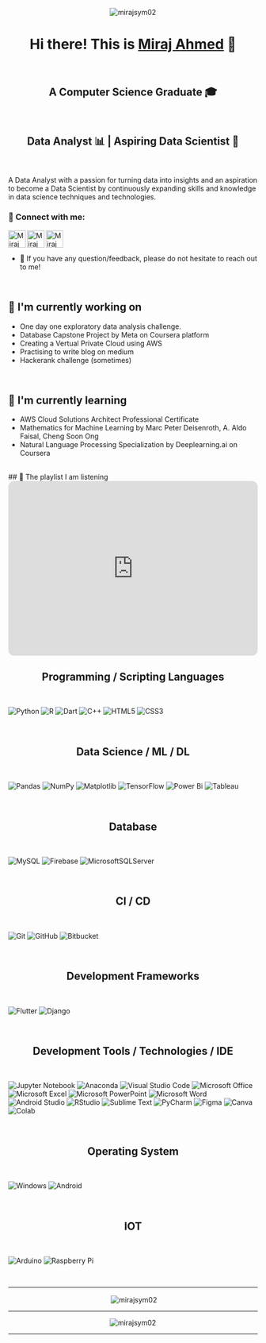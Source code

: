 <p align="center"> <img width=”200" height=”200" src="https://user-images.githubusercontent.com/81813860/216132860-0b038efd-b751-48ab-8349-7061873fa6a6.gif" alt="mirajsym02" /> </p>

<h1 align="center">
Hi there! This is <a href="https://mirajahmed.works/" target="_blank" rel="noreferrer">Miraj Ahmed</a> 👋
</h1>

</br>
<h2 align="center">
A Computer Science Graduate 🎓 
</h2>
</br>

<h2 align="center">
Data Analyst 📊 | Aspiring Data Scientist 🧠 
</h2>
</br>


A Data Analyst with a passion for turning data into insights and an aspiration to become a Data Scientist by continuously expanding skills and knowledge in data science techniques and technologies.
</br>

### 🤝 Connect with me:

<a href="https://www.linkedin.com/in/mirajsym/"><img align="left" src="https://user-images.githubusercontent.com/81813860/216407810-b326a082-b5a5-4856-a36b-96dced040751.png" alt="Miraj Ahmed | LinkedIn" width="35px"/></a>

<a href="https://twitter.com/sym__ahmed"><img align="left" src="https://user-images.githubusercontent.com/81813860/216407986-668172f1-d084-4fe5-8dda-27054d721e3a.png" alt="Miraj Ahmed | Twitter" width="35px"/></a>

<a href="https://medium.com/@mirajahmed.writes"><img align="left" src="https://user-images.githubusercontent.com/81813860/216408370-063ae9a2-e2e9-4d57-9bf1-816b55c4aa00.png" alt="Miraj Ahmed | Medium" width="35px"/></a>
</br>
</br>
- 💬 If you have any question/feedback, please do not hesitate to reach out to me!

</br>

## 🔭 I'm currently working on

- One day one exploratory data analysis challenge. 
- Database Capstone Project by Meta on Coursera platform
- Creating a Vertual Private Cloud using AWS
- Practising to write blog on medium
- Hackerank challenge (sometimes)

</br>

## 🌱 I'm currently learning

- AWS Cloud Solutions Architect Professional Certificate
- Mathematics for Machine Learning by Marc Peter Deisenroth, A. Aldo Faisal, Cheng Soon Ong
- Natural Language Processing Specialization by Deeplearning.ai on Coursera

</br>
## 💽 The playlist I am listening 
</br>
<iframe style="border-radius:12px" src="https://open.spotify.com/embed/playlist/7dEPjQlm2x73iQAHkR7mAX?utm_source=generator" width="100%" height="352" frameBorder="0" allowfullscreen="" allow="autoplay; clipboard-write; encrypted-media; fullscreen; picture-in-picture" loading="lazy"></iframe>

</br>



<h2 align = "center">Programming / Scripting Languages</h2>

</br>

![Python](https://img.shields.io/badge/python-3670A0?style=for-the-badge&logo=python&logoColor=ffdd54)
![R](https://img.shields.io/badge/r-%23276DC3.svg?style=for-the-badge&logo=r&logoColor=white)
![Dart](https://img.shields.io/badge/dart-%230175C2.svg?style=for-the-badge&logo=dart&logoColor=white)
![C++](https://img.shields.io/badge/c++-%2300599C.svg?style=for-the-badge&logo=c%2B%2B&logoColor=white)
![HTML5](https://img.shields.io/badge/html5-%23E34F26.svg?style=for-the-badge&logo=html5&logoColor=white)
![CSS3](https://img.shields.io/badge/css3-%231572B6.svg?style=for-the-badge&logo=css3&logoColor=white)

</br>

<h2 align = "center"> Data Science / ML / DL</h2>

</br>

![Pandas](https://img.shields.io/badge/pandas-%23150458.svg?style=for-the-badge&logo=pandas&logoColor=white)
![NumPy](https://img.shields.io/badge/numpy-%23013243.svg?style=for-the-badge&logo=numpy&logoColor=white)
![Matplotlib](https://img.shields.io/badge/Matplotlib-%23ffffff.svg?style=for-the-badge&logo=Matplotlib&logoColor=black)
![TensorFlow](https://img.shields.io/badge/TensorFlow-%23FF6F00.svg?style=for-the-badge&logo=TensorFlow&logoColor=white)
![Power Bi](https://img.shields.io/badge/power_bi-F2C811?style=for-the-badge&logo=powerbi&logoColor=black)
![Tableau](https://img.shields.io/badge/Tableau-E97627?style=for-the-badge&logo=Tableau&logoColor=white)

</br>

<h2 align="center">Database</h2>

</br>

![MySQL](https://img.shields.io/badge/mysql-%2300f.svg?style=for-the-badge&logo=mysql&logoColor=white)
![Firebase](https://img.shields.io/badge/Firebase-039BE5?style=for-the-badge&logo=Firebase&logoColor=white)
![MicrosoftSQLServer](https://img.shields.io/badge/Microsoft%20SQL%20Server-CC2927?style=for-the-badge&logo=microsoft%20sql%20server&logoColor=white)

</br>

<h2 align="center">CI / CD</h2>

</br>

![Git](https://img.shields.io/badge/git-%23F05033.svg?style=for-the-badge&logo=git&logoColor=white)
![GitHub](https://img.shields.io/badge/github-%23121011.svg?style=for-the-badge&logo=github&logoColor=white)
![Bitbucket](https://img.shields.io/badge/bitbucket-%230047B3.svg?style=for-the-badge&logo=bitbucket&logoColor=white)

</br>


<h2 align="center">Development Frameworks</h2>

</br>

![Flutter](https://img.shields.io/badge/Flutter-%2302569B.svg?style=for-the-badge&logo=Flutter&logoColor=white)
![Django](https://img.shields.io/badge/django-%23092E20.svg?style=for-the-badge&logo=django&logoColor=white)

</br>

<h2 align="center">Development Tools / Technologies / IDE</h2>

</br>

![Jupyter Notebook](https://img.shields.io/badge/jupyter-%23FA0F00.svg?style=for-the-badge&logo=jupyter&logoColor=white)
![Anaconda](https://img.shields.io/badge/Anaconda-%2344A833.svg?style=for-the-badge&logo=anaconda&logoColor=white)
![Visual Studio Code](https://img.shields.io/badge/Visual%20Studio%20Code-0078d7.svg?style=for-the-badge&logo=visual-studio-code&logoColor=white)
![Microsoft Office](https://img.shields.io/badge/Microsoft_Office-D83B01?style=for-the-badge&logo=microsoft-office&logoColor=white)
![Microsoft Excel](https://img.shields.io/badge/Microsoft_Excel-217346?style=for-the-badge&logo=microsoft-excel&logoColor=white)
![Microsoft PowerPoint](https://img.shields.io/badge/Microsoft_PowerPoint-B7472A?style=for-the-badge&logo=microsoft-powerpoint&logoColor=white)
![Microsoft Word](https://img.shields.io/badge/Microsoft_Word-2B579A?style=for-the-badge&logo=microsoft-word&logoColor=white)
![Android Studio](https://img.shields.io/badge/Android%20Studio-3DDC84.svg?style=for-the-badge&logo=android-studio&logoColor=white)
![RStudio](https://img.shields.io/badge/RStudio-4285F4?style=for-the-badge&logo=rstudio&logoColor=white)
![Sublime Text](https://img.shields.io/badge/sublime_text-%23575757.svg?style=for-the-badge&logo=sublime-text&logoColor=important)
![PyCharm](https://img.shields.io/badge/pycharm-143?style=for-the-badge&logo=pycharm&logoColor=black&color=black&labelColor=green)
![Figma](https://img.shields.io/badge/Figma-F24E1E?style=for-the-badge&logo=figma&logoColor=white)
![Canva](https://img.shields.io/badge/Canva-%2300C4CC.svg?&style=for-the-badge&logo=Canva&logoColor=white)
![Colab](https://img.shields.io/badge/Colab-F9AB00?style=for-the-badge&logo=googlecolab&color=525252)

</br>

<h2 align="center">Operating System</h2>

</br>

![Windows](https://img.shields.io/badge/Windows-0078D6?style=for-the-badge&logo=windows&logoColor=white)
![Android](https://img.shields.io/badge/Android-3DDC84?style=for-the-badge&logo=android&logoColor=white)

</br>

<h2 align="center">IOT</h2>

</br>

![Arduino](https://img.shields.io/badge/-Arduino-00979D?style=for-the-badge&logo=Arduino&logoColor=white)
![Raspberry Pi](https://img.shields.io/badge/-RaspberryPi-C51A4A?style=for-the-badge&logo=Raspberry-Pi)

</br>


<hr>
<p align = "center">&nbsp;<img align="center" src="https://github-readme-stats.vercel.app/api?username=mirajsym02&show_icons=true&locale=en" alt="mirajsym02" /></p>
<hr>
<p align = "center" ><img align="center" src="https://github-readme-streak-stats.herokuapp.com/?user=mirajsym02&" alt="mirajsym02" /></p>
<hr>

